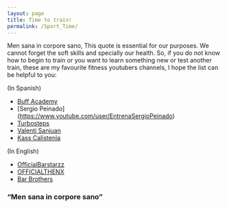 ```yaml
---
layout: page
title: Time to train!
permalink: /Sport_Time/
---
```


Men sana in corpore sano, This quote is essential for our purposes. We cannot forget the soft skills and specially our health. So, if you do not know how to begin to train or you want to learn something new or test another train, these are my favourite fitness youtubers channels, I hope the list can be helpful to you:

(In Spanish)
* [Buff Academy](https://www.youtube.com/channel/UCuzmut0enwi-LrnyYwD0NCA/featured)
* [Sergio Peinado] (https://www.youtube.com/user/EntrenaSergioPeinado)
* [Turbosteps](https://www.youtube.com/user/turbofausto)
* [Valenti Sanjuan](https://www.youtube.com/user/valentiestaloco)
* [Kass Calistenia](https://www.youtube.com/channel/UCq7Vhs9nroHJpXXM1mnu4gw)

(In English)
* [OfficialBarstarzz](https://www.youtube.com/user/OfficialBarstarzz)
* [OFFICIALTHENX](https://www.youtube.com/user/TheMiamiTrainer)
* [Bar Brothers](https://www.youtube.com/user/novoic)

### “Men sana in corpore sano”